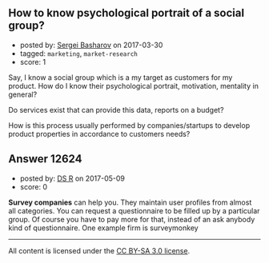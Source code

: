 ## How to know psychological portrait of a social group?

- posted by: [Sergei Basharov](https://stackexchange.com/users/46016/sergei-basharov) on 2017-03-30
- tagged: `marketing`, `market-research`
- score: 1

<p>Say, I know a social group which is a my target as customers for my product. How do I know their psychological portrait, motivation, mentality in general?</p>

<p>Do services exist that can provide this data, reports on a budget?</p>

<p>How is this process usually performed by companies/startups to develop product properties in accordance to customers needs?</p>



## Answer 12624

- posted by: [DS R](https://stackexchange.com/users/5601768/ds-r) on 2017-05-09
- score: 0

<p><strong>Survey companies</strong> can help you. They maintain user profiles from almost all categories. You can request a questionnaire to be filled up by a particular group. Of course you have to pay more for that, instead of an ask anybody kind of questionnaire. One example firm is surveymonkey</p>




---

All content is licensed under the [CC BY-SA 3.0 license](https://creativecommons.org/licenses/by-sa/3.0/).
